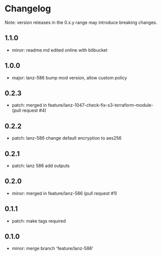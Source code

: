 # Changelog
Note: version releases in the 0.x.y range may introduce breaking changes.

## 1.1.0

- minor: readme.md edited online with bitbucket

## 1.0.0

- major: lanz-586  bump mod version, allow custom policy

## 0.2.3

- patch: merged in feature/lanz-1047-check-fix-s3-terraform-module- (pull request #4)

## 0.2.2

- patch: lanz-586  change default encryption to aes256

## 0.2.1

- patch: lanz 586  add outputs

## 0.2.0

- minor: merged in feature/lanz-586 (pull request #1)

## 0.1.1

- patch:  make tags required

## 0.1.0

- minor: merge branch 'feature/lanz-586'
